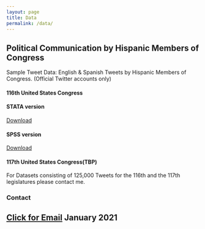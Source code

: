 ```yaml
---
layout: page
title: Data
permalink: /data/
---
```


## Political Communication by Hispanic Members of Congress
Sample Tweet Data: English & Spanish Tweets by Hispanic Members of Congress. (Official Twitter accounts only)

#### 116th United States Congress

#### STATA version
[Download](/images/EngSpanTweets.dta)

#### SPSS version
[Download](/images/EngSpanTweets.sav)

#### 117th United States Congress(TBP)

For Datasets consisting of 125,000 Tweets for the 116th and the 117th legislatures please contact me.

### Contact
[Click for Email](mailto:cxg172030@utdallas.edu)
January 2021
---
